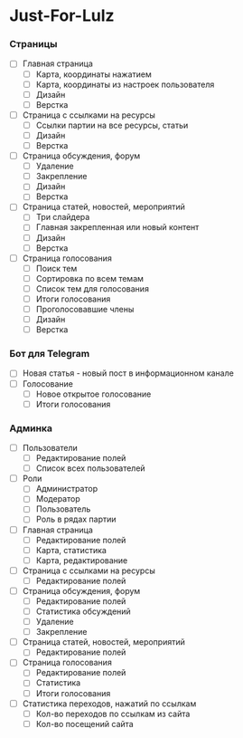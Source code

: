 # Just-For-Lulz

### Страницы
- [ ] Главная страница
  - [ ] Карта, координаты нажатием
  - [ ] Карта, координаты из настроек пользователя
  - [ ] Дизайн
  - [ ] Верстка
- [ ] Страница с ссылками на ресурсы
  - [ ] Ссылки партии на все ресурсы, статьи
  - [ ] Дизайн
  - [ ] Верстка
- [ ] Страница обсуждения, форум
  - [ ] Удаление
  - [ ] Закрепление
  - [ ] Дизайн
  - [ ] Верстка
- [ ] Страница статей, новостей, мероприятий
  - [ ] Три слайдера
  - [ ] Главная закрепленная или новый контент
  - [ ] Дизайн
  - [ ] Верстка
- [ ] Страница голосования
  - [ ] Поиск тем
  - [ ] Сортировка по всем темам 
  - [ ] Список тем для голосования 
  - [ ] Итоги голосования
  - [ ] Проголосовавшие члены
  - [ ] Дизайн
  - [ ] Верстка

### Бот для Telegram
- [ ] Новая статья - новый пост в информационном канале
- [ ] Голосование
  - [ ] Новое открытое голосование
  - [ ] Итоги голосования

### Админка
- [ ] Пользователи
  - [ ] Редактирование полей
  - [ ] Список всех пользователей
- [ ] Роли
  - [ ] Администратор
  - [ ] Модератор
  - [ ] Пользователь
  - [ ] Роль в рядах партии
- [ ] Главная страница
  - [ ] Редактирование полей
  - [ ] Карта, статистика
  - [ ] Карта, редактирование
- [ ] Страница с ссылками на ресурсы
  - [ ] Редактирование полей
- [ ] Страница обсуждения, форум
  - [ ] Редактирование полей
  - [ ] Статистика обсуждений
  - [ ] Удаление
  - [ ] Закрепление
- [ ] Страница статей, новостей, мероприятий
  - [ ] Редактирование полей
- [ ] Страница голосования
  - [ ] Редактирование полей
  - [ ] Статистика
  - [ ] Итоги голосования
- [ ] Статистика переходов, нажатий по ссылкам
  - [ ] Кол-во переходов по ссылкам из сайта
  - [ ] Кол-во посещений сайта
